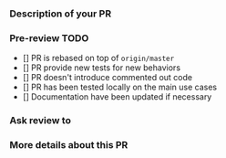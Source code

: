 <!--
Hello! You are filling a PR, thank you!
Before we can merge that, we'll need to check everything is ok.
Help us with the review by carefully filling the following information:
-->

<!-- Don't forget to add meanfull label to your PR -->

### Description of your PR

<!-- Short description of your PR -->

### Pre-review TODO

<!-- Put a `x` in the boxes `[ ]` to indicate completion. -->

<!-- You must respect the following requirement before ask for a merge to. -->

- [] PR is rebased on top of `origin/master` <!-- DO: git fetch && git rebase origin/master -->
- [] PR provide new tests for new behaviors
- [] PR doesn't introduce commented out code
- [] PR has been tested locally on the main use cases
- [] Documentation have been updated if necessary

### Ask review to

<!-- @mentions of the person or team responsible for reviewing proposed changes. -->

### More details about this PR

<!-- Add anything else you want to say here! -->

